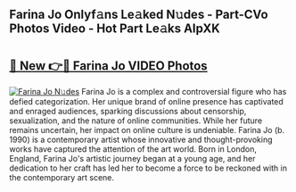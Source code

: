 ## Farina Jo Onlyf𝚊ns Le𝚊ked N𝚞des - Part-CVo Photos Video - Hot Part Le𝚊ks AIpXK

# <h2><a href="http://ac26911.deff.icu/?id=Farina+Jo">🔗 New 👉🔴 Farina Jo VIDEO Photos</a></h2>

[![Farina Jo N𝚞des](https://i.imgur.com/rIISA9y.gif)](http://ac26911.deff.icu/?id=Farina+Jo)
Farina Jo is a complex and controversial figure who has defied categorization. Her unique brand of online presence has captivated and enraged audiences, sparking discussions about censorship, sexualization, and the nature of online communities. While her future remains uncertain, her impact on online culture is undeniable. Farina Jo (b. 1990) is a contemporary artist whose innovative and thought-provoking works have captured the attention of the art world. Born in London, England, Farina Jo's artistic journey began at a young age, and her dedication to her craft has led her to become a force to be reckoned with in the contemporary art scene.
